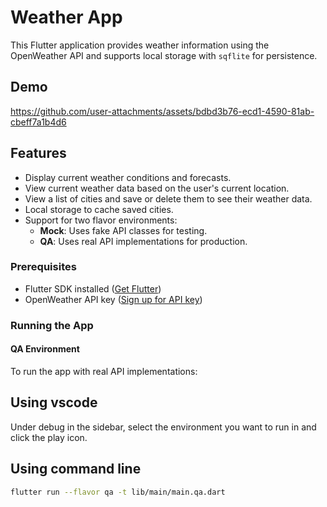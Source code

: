 # Weather App

This Flutter application provides weather information using the OpenWeather API and supports local storage with `sqflite` for persistence.

## Demo
https://github.com/user-attachments/assets/bdbd3b76-ecd1-4590-81ab-cbeff7a1b4d6


## Features

- Display current weather conditions and forecasts.
- View current weather data based on the user's current location.
- View a list of cities and save or delete them to see their weather data.
- Local storage to cache saved cities.
- Support for two flavor environments:
  - **Mock**: Uses fake API classes for testing.
  - **QA**: Uses real API implementations for production.

### Prerequisites

- Flutter SDK installed ([Get Flutter](https://flutter.dev/docs/get-started/install))
- OpenWeather API key ([Sign up for API key](https://home.openweathermap.org/users/sign_up))

### Running the App

#### QA Environment

To run the app with real API implementations:

## Using vscode
Under debug in the sidebar, select the environment you want to run in and click the play icon.

## Using command line

```bash
flutter run --flavor qa -t lib/main/main.qa.dart
